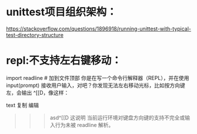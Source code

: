 # unittest项目组织架构：
https://stackoverflow.com/questions/1896918/running-unittest-with-typical-test-directory-structure
# repl:不支持左右键移动：
import readline  # 加到文件顶部
你是在写一个命令行解释器（REPL），并在使用 input(prompt) 接收用户输入，对吧？你发现无法左右移动光标，比如按方向键左，会输出 ^[[D，像这样：

text
复制
编辑
>>>asd^[[D
这说明 当前运行环境对键盘方向键的支持不完全或输入行为未被 readline 解析。